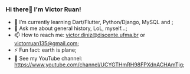 ### Hi there👋 I'm Victor Ruan!


- 🌱 I’m currently learning Dart/Flutter, Python/Django, MySQL and ;
- 💬 Ask me about general history, LoL, myself...;
- 📫 How to reach me: victor.diniz@discente.ufma.br or victorruan135@gmail.com;
- ⚡ Fun fact: earth is plane;
- 👀 See my YouTube channel: https://www.youtube.com/channel/UCYGTHmRH98FPXdnACHAmTjg;

